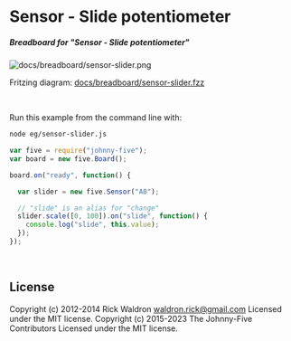 <!--remove-start-->

# Sensor - Slide potentiometer

<!--remove-end-->






##### Breadboard for "Sensor - Slide potentiometer"



![docs/breadboard/sensor-slider.png](breadboard/sensor-slider.png)<br>

Fritzing diagram: [docs/breadboard/sensor-slider.fzz](breadboard/sensor-slider.fzz)

&nbsp;




Run this example from the command line with:
```bash
node eg/sensor-slider.js
```


```javascript
var five = require("johnny-five");
var board = new five.Board();

board.on("ready", function() {

  var slider = new five.Sensor("A0");

  // "slide" is an alias for "change"
  slider.scale([0, 100]).on("slide", function() {
    console.log("slide", this.value);
  });
});

```








&nbsp;

<!--remove-start-->

## License
Copyright (c) 2012-2014 Rick Waldron <waldron.rick@gmail.com>
Licensed under the MIT license.
Copyright (c) 2015-2023 The Johnny-Five Contributors
Licensed under the MIT license.

<!--remove-end-->

